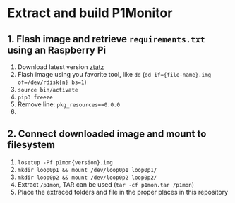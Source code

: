 # Extract and build P1Monitor

## 1. Flash image and retrieve `requirements.txt` using an Raspberry Pi

1. Download latest version [ztatz](https://www.ztatz.nl/p1-monitor-software-archief/)
2. Flash image using you favorite tool, like `dd` (`dd if={file-name}.img  of=/dev/rdisk{n} bs=1`)
3. `source bin/activate`
4. `pip3 freeze`
5. Remove line: `pkg_resources==0.0.0`
6.

## 2. Connect downloaded image and mount to filesystem

1. `losetup -Pf p1mon{version}.img`
2. `mkdir loop0p1 && mount /dev/loop0p1 loop0p1/`
3. `mkdir loop0p2 && mount /dev/loop0p2 loop0p2/`
4. Extract `/p1mon`, TAR can be used (`tar -cf p1mon.tar /p1mon`)
5. Place the extraced folders and file in the proper places in this repository
